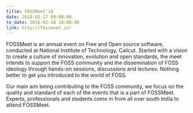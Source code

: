 ```yaml
---
title: FOSSMeet'18
date: 2018-02-17 09:00:00
to_date: 2018-02-18 18:00:00
link: http://fossmeet.in/
---
```


FOSSMeet is an annual event on Free and Open source software, conducted at National Institute of Technology, Calicut. Started with a vision to create a culture of innovation, evolution and open standards, the meet intends to support the FOSS community and the dissemination of FOSS ideology through hands-on sessions, discussions and lectures. Nothing better to get you introduced to the world of FOSS.

Our main aim being contributing to the FOSS community, we focus on the quality and standard of each of the events that is a part of FOSSMeet. Experts, professionals and students come in from all over south India to attend FOSSMeet.
